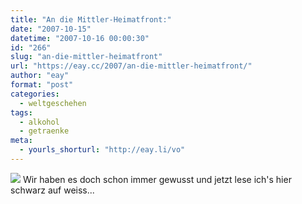 ```yaml
---
title: "An die Mittler-Heimatfront:"
date: "2007-10-15"
datetime: "2007-10-16 00:00:30"
id: "266"
slug: "an-die-mittler-heimatfront"
url: "https://eay.cc/2007/an-die-mittler-heimatfront/"
author: "eay"
format: "post"
categories:
  - weltgeschehen
tags:
  - alkohol
  - getraenke
meta:
  - yourls_shorturl: "http://eay.li/vo"
---
```


![](/uploads/2007/mittler.jpg) Wir haben es doch schon immer gewusst und jetzt lese ich's hier schwarz auf weiss...
